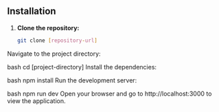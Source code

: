 ## Installation

1. **Clone the repository:**
   ```bash
   git clone [repository-url]
Navigate to the project directory:

bash
cd [project-directory]
Install the dependencies:

bash
npm install
Run the development server:

bash
npm run dev
Open your browser and go to http://localhost:3000 to view the application.
